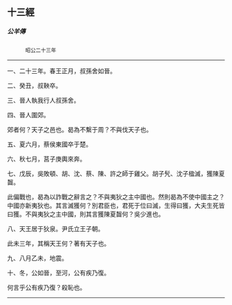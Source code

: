 

## 十三經

##### 公羊傳
　　　`昭公二十三年`

* * *

一、二十三年。春王正月，叔孫舍如晉。

二、癸丑，叔鞅卒。

三、晉人執我行人叔孫舍。

四、晉人圍郊。

郊者何？天子之邑也。曷為不繫于周？不與伐天子也。

五、夏六月，蔡侯東國卒于楚。

六、秋七月，莒子庚輿來奔。

七、戊辰，吳敗頓、胡、沈、蔡、陳、許之師于雞父。胡子髠、沈子楹滅，獲陳夏齧。

此偏戰也，曷為以詐戰之辭言之？不與夷狄之主中國也。然則曷為不使中國主之？中國亦新夷狄也。其言滅獲何？別君臣也，君死于位曰滅，生得曰獲，大夫生死皆曰獲。不與夷狄之主中國，則其言獲陳夏齧何？吳少進也。

八、天王居于狄泉。尹氏立王子朝。

此未三年，其稱天王何？著有天子也。

九、八月乙未，地震。

十、冬，公如晉，至河，公有疾乃復。

何言乎公有疾乃復？殺恥也。

* * *

